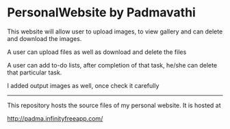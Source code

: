# PersonalWebsite by Padmavathi


This website will allow user to upload images, to view gallery and can delete and download the images.

A user can upload files as well as download and delete the files

A user can add to-do lists, after completion of that task, he/she can delete that particular task.

I added output images as well, once check it carefully


*************************************************************************************
This repository hosts the source files of my personal website. It is hosted at

http://padma.infinityfreeapp.com/


